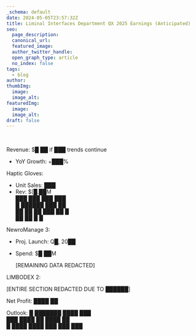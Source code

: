```yaml
---
_schema: default
date: 2024-05-05T23:57:32Z
title: Liminal Interfaces Department QX 2025 Earnings (Anticipated)
seo:
  page_description:
  canonical_url:
  featured_image:
  author_twitter_handle:
  open_graph_type: article
  no_index: false
tags:
  - blog
author:
thumbImg:
  image:
  image_alt:
featuredImg:
  image:
  image_alt:
draft: false
---
```

&nbsp;

Revenue: $█ ██ if ███ trends continue

* YoY Growth: +███%

Haptic Gloves:

* Unit Sales: ███
* Rev: $\[█.██M<br>███ ███ ███ ███<br>█ ██████ ███ ██<br>██ ██ ██ ███ ██ █<br>██ ██ █ █

NewroManage 3:

* Proj. Launch: Q█, 20██
* Spend: $█ ██M

  \[REMAINING DATA REDACTED\]

LIMBODEX 2:

\[ENTIRE SECTION REDACTED DUE TO ██████\]

Net Profit: ████ ██

Outlook: █ ███████ ████ ███<br>███ ████ ██ ████ ██<br>█ ████ ████ ███ ███ ███